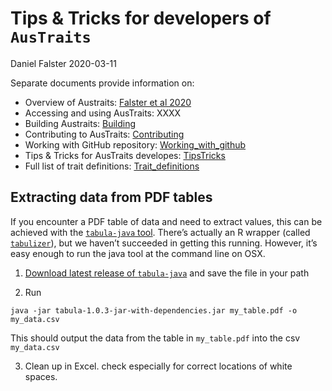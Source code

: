 Tips & Tricks for developers of `AusTraits`
================
Daniel Falster
2020-03-11



<!-- TipsTricks.md is generated from TipsTricks.Rmd Please edit that file -->

<!-- hack to get indentation on 3rd level of floating TOC in html; see
https://stackoverflow.com/questions/46201753/rmarkdown-indentation-of-toc-items-in-html-output
 -->

<script>
$(document).ready(function() {
  $items = $('div#TOC li');
  $items.each(function(idx) {
    num_ul = $(this).parentsUntil('#TOC').length;
    $(this).css({'text-indent': num_ul * 10, 'padding-left': 0});
  });

});
</script>

Separate documents provide information on:

  - Overview of Austraits: [Falster et al 2020](XXXX)
  - Accessing and using AusTraits: XXXX
  - Building Austraits: [Building](Building.md)
  - Contributing to AusTraits: [Contributing](Contributing.md)
  - Working with GitHub repository:
    [Working\_with\_github](Working_with_github.md)
  - Tips & Tricks for AusTraits developes: [TipsTricks](TipTricks.md)
  - Full list of trait definitions:
    [Trait\_definitions](Trait_definitions.md)

## Extracting data from PDF tables

If you encounter a PDF table of data and need to extract values, this
can be achieved with the [`tabula-java`
tool](https://github.com/tabulapdf/tabula-java/). There’s actually an R
wrapper (called [`tabulizer`](https://github.com/ropensci/tabulizer)),
but we haven’t succeeded in getting this running. However, it’s easy
enough to run the java tool at the command line on OSX.

1.  [Download latest release of
    `tabula-java`](https://github.com/tabulapdf/tabula-java/releases)
    and save the file in your
    path

2.  Run

<!-- end list -->

    java -jar tabula-1.0.3-jar-with-dependencies.jar my_table.pdf -o my_data.csv

This should output the data from the table in `my_table.pdf` into the
csv `my_data.csv`

3.  Clean up in Excel. check especially for correct locations of white
    spaces.

